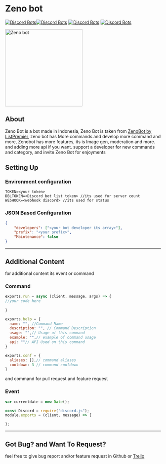 # Zeno bot
 
[![Discord Bots](https://top.gg/api/widget/status/784224401545101344.svg)](https://top.gg/bot/784224401545101344)[![Discord Bots](https://top.gg/api/widget/servers/784224401545101344.svg)](https://top.gg/bot/784224401545101344) [![Discord Bots](https://top.gg/api/widget/owner/784224401545101344.svg)](https://top.gg/bot/784224401545101344) [![Discord Bots](https://top.gg/api/widget/upvotes/784224401545101344.svg)](https://top.gg/bot/)

<img class="fit-picture"
     src="https://cdn.discordapp.com/avatars/784224401545101344/e53e85d57afba36e309b5ec3e94434e9.png?size=1024"
     alt="Zeno bot" width="250" height="250">

## About

Zeno Bot is a bot made in Indonesia, Zeno Bot is taken from [ZenoBot by ListPremier](https://www.zenobot.com/), zeno bot has More commands and develop more command and more,  Zenobot has more features, its is Image gen, moderation and more. and adding more api if you want. support a developer for new commands and category, and invite Zeno Bot for enjoyments

## Setting Up
### Environment configuration
```env
TOKEN=<your token>
DBLTOKEN=<Discord bot list token> //its used for server count
WEbHOOK=<webhook discord> //its used for status
```
### JSON Based Configuration
```json
{
    "developers": ["<your bot developer its array>"],
    "prefix": "<your prefix>",
    "Maintenance": false
}
```
---

## Additional Content
for additional content its event or command
### Command
```js
exports.run = async (client, message, args) => {
//your code here
  
}

exports.help = {
  name: "", //Command Name
  description: "", // Command Description
  usage: "",// Usage of this command
  example: "",// example of command usage
  api: ""// API Used on this command
}

exports.conf = {
  aliases: [],// command aliases
  cooldown: 3 // command cooldown
}
```
and command for pull request and feature request

### Event
```js
var currentdate = new Date(); 

const Discord = require("discord.js");
module.exports = (client, message) => {

};
```
---

## Got Bug? and Want To Request?
feel free to give bug report and/or feature request in Github or [Trello](https://trello.com/b/ZmaGAwz3/zeno-bot)
